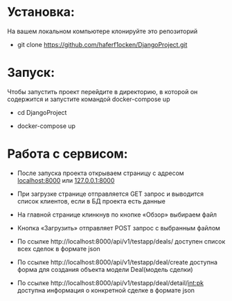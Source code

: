 # Установка:
На вашем локальном компьютере клонируйте это репозиторий
 - git clone https://github.com/haferf1ocken/DjangoProject.git
# Запуск:
Чтобы запустить проект перейдите в директорию, в которой он содержится и запустите командой docker-compose up
 - cd DjangoProject
 + docker-compose up
 # Работа с сервисом:
 + После запуска проекта открываем страницу с адресом [localhost:8000](http://localhost:8000) или [127.0.0.1:8000](http://127.0.0.1:8000)
 - При загрузке странице отправляется GET запрос и выводится список клиентов, если в БД проекта есть данные
 + На главной странице клинкнув по кнопке «Обзор» выбираем файл
 - Кнопка «Загрузить» отправляет POST запрос с выбранным файлом
 + По ссылке http://localhost:8000/api/v1/testapp/deals/ доступен список всех сделок в формате json
 - По ссылке http://localhost:8000/api/v1/testapp/deal/create доступна форма для создания объекта модели Deal(модель сделки)
 + По ссылке http://localhost:8000/api/v1/testapp/deal/detail/<int:pk> доступна информация о конкретной сделке в формате json
 
